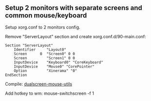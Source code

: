 ## Setup 2 monitors with separate screens and common mouse/keyboard

Setup xorg.conf to 2 monitors config.

Remove "ServerLayout" section and create xorg.conf.d/90-main.conf: 

```
Section "ServerLayout"
	Identifier     "Layout0"
	Screen      0  "Screen0" 0 0
	Screen         "Screen1" 0 0
	InputDevice    "Keyboard0" "CoreKeyboard"
	InputDevice    "Mouse0" "CorePointer"
	Option         "Xinerama" "0"
EndSection
```
Compile: [dualscreen-mouse-utils](http://dsp.mcbf.net/releases/dualscreen-mouse-utils-0.5.tar.gz)

Add hotkey to wm: mouse-switchscreen -f 1 
